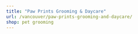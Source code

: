 ```yaml
---
title: "Paw Prints Grooming & Daycare"
url: /vancouver/paw-prints-grooming-and-daycare/
shop: pet grooming
---
```

